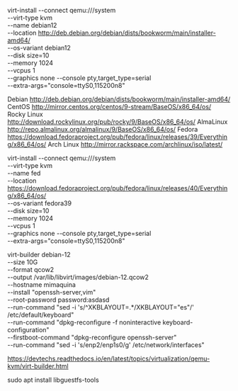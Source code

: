 

virt-install --connect qemu:///system \
    --virt-type kvm \
    --name debian12 \
    --location http://deb.debian.org/debian/dists/bookworm/main/installer-amd64/ \
    --os-variant debian12 \
    --disk size=10 \
    --memory 1024 \
    --vcpus 1 \
    --graphics none --console pty,target_type=serial \
    --extra-args="console=ttyS0,115200n8"



Debian	http://deb.debian.org/debian/dists/bookworm/main/installer-amd64/
CentOS	http://mirror.centos.org/centos/9-stream/BaseOS/x86_64/os/
Rocky Linux	http://download.rockylinux.org/pub/rocky/9/BaseOS/x86_64/os/
AlmaLinux	http://repo.almalinux.org/almalinux/9/BaseOS/x86_64/os/
Fedora	https://download.fedoraproject.org/pub/fedora/linux/releases/39/Everything/x86_64/os/
Arch Linux	http://mirror.rackspace.com/archlinux/iso/latest/


virt-install --connect qemu:///system \
    --virt-type kvm \
    --name fed \
    --location https://download.fedoraproject.org/pub/fedora/linux/releases/40/Everything/x86_64/os/ \
    --os-variant fedora39 \
    --disk size=10 \
    --memory 1024 \
    --vcpus 1 \
    --graphics none --console pty,target_type=serial \
    --extra-args="console=ttyS0,115200n8"





virt-builder debian-12 \
  --size 10G \
  --format qcow2 \
  --output /var/lib/libvirt/images/debian-12.qcow2 \
  --hostname mimaquina \
  --install "openssh-server,vim" \
  --root-password password:asdasd \
  --run-command "sed -i 's/^XKBLAYOUT=.*/XKBLAYOUT=\"es\"/' /etc/default/keyboard" \
  --run-command "dpkg-reconfigure -f noninteractive keyboard-configuration" \
  --firstboot-command "dpkg-reconfigure openssh-server" \
  --run-command "sed -i 's/enp2/enp1s0/g' /etc/network/interfaces"


https://devtechs.readthedocs.io/en/latest/topics/virtualization/qemu-kvm/virt-builder.html


sudo apt install libguestfs-tools
